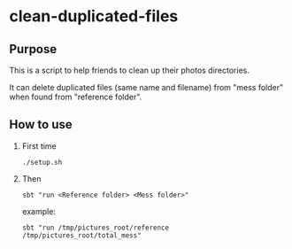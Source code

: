 # clean-duplicated-files

## Purpose

This is a script to help friends to clean up their photos directories.

It can delete duplicated files (same name and filename) from "mess folder" when found from "reference folder".
 
 ## How to use
 
1. First time
   
       ./setup.sh
    
2. Then

       sbt "run <Reference folder> <Mess folder>"
       
    example: 
    
       sbt "run /tmp/pictures_root/reference /tmp/pictures_root/total_mess"
       
       
       
       